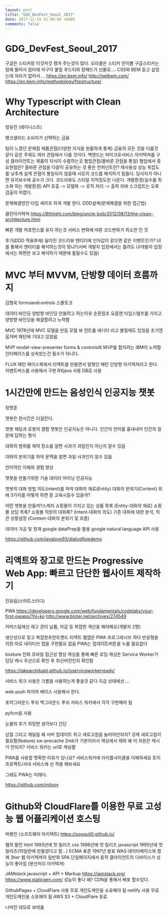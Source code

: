 ```yaml
---
layout: post
title: "GDG_DevFest_Seoul_2017"
date: 2017-11-19 01:00:00 +0900
comments: false
---
```


# GDG_DevFest_Seoul_2017

구글은 스티커랑 이것저것 챙겨 주는것이 많다.
오라클은 스티커 안이쁨 구글스티커는 맘에 들어서 컴터에 마구닥 붙힘
후드티와 장패드가 선물로....
CSS와 BEM 듣고 싶었는데 자리가 없어서....
https://en.bem.info/
http://getbem.com/
https://en.bem.info/methodology/filestructure/

# Why Typescript with Clean Architecture
정유진 (레이니스트)

뱅크샐러드 소비자가 선택하는 금융

팀이 느꼈던 문제점
 제품관점(다양한 지식을 원홣하게 통제)
  금융의 모든 것을 다룰것 같다
  같은 주제도 여러 관점에서 다를 것이다.
  백앤드는 마이크로서비스 아키텍쳐를 구성
  클라이언트는 제품의 지식이 수렴하는곳
협업관점(올바른 관점을 통일)
 협업에서 중요한점은?
  올바른 관점을 다같이 공유하는 것
   좋은 컨퍼넌트란?
    재사용성
    성능
    복잡도를 낮추게 설계
  관점이 통일되지 않을때
   서로의 코드를 해석하기 힘들다.
   당사자가 아니면 유지보수에 공수가 크다.
   코드리뷰도 스타일 지적정도만 나온다.
 개발환경(실수를 최소화 하는 개발환경)
  API 호출 -> 모델화 -> 로직 처리 -> 출력
  자바 스크립트는 오류 검출이 어렵다.

문제해결방안
 타입 세이프 하게 개발 한다.
 DDD설계(문제해결을 위한 접근법)

클린아키텍쳐
 https://8thlight.com/blog/uncle-bob/2012/08/13/the-clean-architecture.html

빠른 개발 퍼포먼스를 유지 하는것
 서비스 변화에 따른 코드변화가 최소한 인 것

후기(DDD 적용후에)
 달라진 코드리뷰
  엔티티에 인자값이 같으면 같은 이벤트인가?
  UI를 통해서 앤티티를 해석하는것이 맞냐?(서버 개발자 입장에서는 틀려도 UI개발자 입장에서는 화면만 보고 해석하기 때문에 틀릴수도 있음)

# MVC 부터 MVVM, 단방향 데이터 흐름까지
김형욱
formsandcontrols 스몰토크

데이터 바인딩
  양방향 바인딩 안쓸려고 하는이유 순환참조
  요즘엔 타임스탬프를 가지고 양방향 바인딩을 해결할려고 노력함

MVC  1978년애 MVC 모델을 만듬
 모델 뷰 컨트롤 에디터 라고 불릴때도 있었음
 초기엔 옵저버 패턴에 기대고 있었음

MVP model-view-presenter
 forms & controls와 MVP를 합치려는 IBM이 노력함
 인터페이스를 상속받는건 필수가 아니다.

FLUX 패턴
 페이스북에서 리액트를 만들면서 말했던 패턴
 단방향 아키텍처라고 한다.
 이벤트버스를 사용해서 구현
 RXjava 사용
 DB로 사용

# 1시간만에 만드는 음성인식 인공지능 챗봇
정명훈

챗봇은 한시간은 더걸린다.

챗봇
 채팅과 로봇의 결합
 챗봇은 인공지능은 아니다.
 인간의 언어를 흉내내어 인간의 질문에 답하는 형식

 대화의 범위를 제약
  장소를 알면 사과가 과일인지 아닌지 알수 있음

 대화의 분위기를 파악
  문맥을 알면 과일 사과인지 알수 있음

 언어적인 이해와 경험 향상

챗봇을 만들기위한 기술
 데이터 마이닝
 인공지능

챗봇의 대화 방법
 의도(intent)를 파악
 대화의 재료(Entity)
 대화의 분위기(Context)
위에 3가지를 어떻게 하면 잘 교육시킬수 있을까?

어떤 챗봇을 만들까?스케치
 쇼핑몰이 가지고 있는 상품 목록 (Entity-대화의 재료)
 쇼핑몰 상담 목록? 쇼핑몰 직원의 대화록? (Intent-대화의 의도)
 기존 대화에 대한 분석, 직관 상황설정 (Context-대화의 분위기 및 흐름)

데이터 가공 및 정재
 google dataPrep을 활용
 google natural language API 사용

https://github.com/javalove93/dialogflowdemo

# 리액트와 장고로 만드는 Progressive Web App: 빠르고 단단한 웹사이트 제작하기
진유림(스마트스터디)

PWA
https://developers.google.com/web/fundamentals/codelabs/your-first-pwapp/?hl=ko
http://www.bloter.net/archives/274549

커머스팀에선 재고 관리 납품, 마감 등 복잡한 계산을 해야해요(개발자 2명)

생산성으로 장고
복잡한프런트앤드 리엑트
웹앱은 PWA
 프로그레시브 하다
 반응형을 지원
 따로 네이티브 앱을 구현필요 없음
 PWA는 업데이트버튼을 누를 필요없다

boxture 진화
 모바일 접근성 향상
  캐싱을 통해 빠른 로딩
  캐싱은 Service Worker가 담당
  캐시 우선으로 확인 후 최신버전인지 확인함

https://jakearchibald.github.io/isserviceworkerready/

서비스 워크 사용은 크롬을 사용하는게 좋을것 같다 지금 상태에선....

web push
 파이어 베이스 사용해서 한다.

포어그라운드 푸쉬
백그라운드 푸쉬
서비스 워커에서 각각 구현해야 됨

pyfcm을 사용

눈물의 후기
 희망편
  생각보다 간단

 삽질 그리고 깨달음
  왜 서버 업데이트 하고 새로고침을 눌러야만되지?
   강제 새로고침이 필요함(feature)
  sw-precache
   2mb가 기본이라서 캐싱에서 제외
  왜 이 자원은 캐시가 안되지?
   서비스 워커는 url로 캐싱함

 PWA를 사용할 명확한 이유가 있나요?
 서비스워커에 라이플사이클을 이해하세요
 토이프로젝트/사내 서비스에 선 적용 해보세요

그래도 PWA는 미래다.

https://github.com/milooy


# Github와 CloudFlare를 이용한 무료 고성능 웹 어플리케이션 호스팅
박병진 (소프트웨어 아키텍트)
https://posquit0.github.io/

웹의 발전
 html 1993년에 첫 릴리즈
 css 1996년에 첫 릴리즈
 javascript 1995년에 첫 릴리즈(10일만에 만들었다고 함...) ECMA 표준 1997년 발표
 WAS 데이터베이스와 함께 3tier 웹 아키텍쳐의 일반화
 SPA 단일페이지에서 동작 클라이언트의 디바이스가 성능이 좋아짐 (분산처리 아키텍쳐)

JAMstack
 javascript + API + Markup
 https://jamstack.org/
 https://www.staticgen.com/
 성능이 좋다 왜? CDN을 통해서 배포 할수있다.

GithubPages + CloudFlare 사용 무료 개인도메인을 소유해야 됨
netlify 사용 무료 개인도메인을 소유해야 됨
AWS S3 + CloudFlare 유료

나머진 데모로 보여줌
